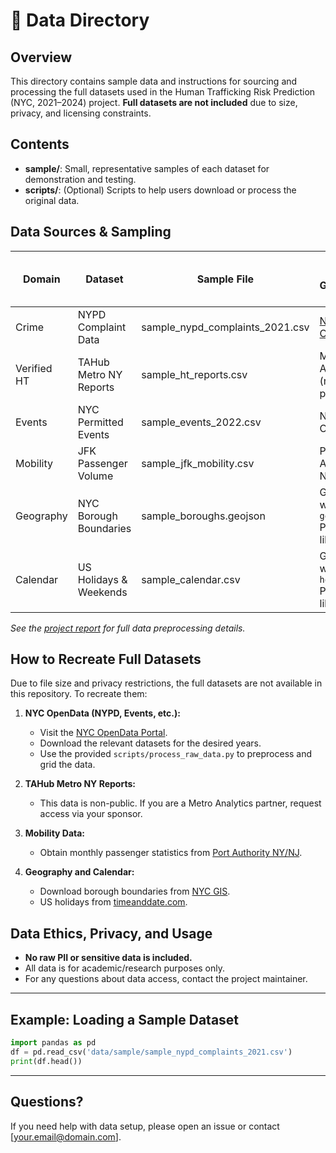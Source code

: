 # 📁 Data Directory

## Overview
This directory contains sample data and instructions for sourcing and processing the full datasets used in the Human Trafficking Risk Prediction (NYC, 2021–2024) project. **Full datasets are not included** due to size, privacy, and licensing constraints.

## Contents

- **sample/**: Small, representative samples of each dataset for demonstration and testing.
- **scripts/**: (Optional) Scripts to help users download or process the original data.

## Data Sources & Sampling

| Domain      | Dataset                | Sample File                   | Original Source / Generation Method                   | Notes                       |
|-------------|------------------------|-------------------------------|------------------------------------------------------|-----------------------------|
| Crime       | NYPD Complaint Data    | sample_nypd_complaints_2021.csv | [NYC OpenData](https://opendata.cityofnewyork.us)    | Sampled 1000 rows from 2021 |
| Verified HT | TAHub Metro NY Reports | sample_ht_reports.csv         | Metro Analytics (non-public)                         | Synthetic/anonymized        |
| Events      | NYC Permitted Events   | sample_events_2022.csv        | NYC OpenData                                         | Sampled 500 events          |
| Mobility    | JFK Passenger Volume   | sample_jfk_mobility.csv       | Port Authority NY/NJ                                 | Monthly, 2021-2022          |
| Geography   | NYC Borough Boundaries | sample_boroughs.geojson       | Generated with `geopandas` Python library            | See `src/create_geo.py`     |
| Calendar    | US Holidays & Weekends | sample_calendar.csv           | Generated with `holidays` Python library             | See `src/create_calendar.py`|

*See the [project report](../reports/Project%20Final%20Report_Advanced%20Analytics%20Practicum_MetroAnalytics%20Team2.pdf) for full data preprocessing details.*

## How to Recreate Full Datasets

Due to file size and privacy restrictions, the full datasets are not available in this repository. To recreate them:

1. **NYC OpenData (NYPD, Events, etc.):**
   - Visit the [NYC OpenData Portal](https://opendata.cityofnewyork.us).
   - Download the relevant datasets for the desired years.
   - Use the provided `scripts/process_raw_data.py` to preprocess and grid the data.

2. **TAHub Metro NY Reports:**
   - This data is non-public. If you are a Metro Analytics partner, request access via your sponsor.

3. **Mobility Data:**
   - Obtain monthly passenger statistics from [Port Authority NY/NJ](https://www.panynj.gov/).

4. **Geography and Calendar:**
   - Download borough boundaries from [NYC GIS](https://www1.nyc.gov/site/doitt/initiatives/gis-download.page).
   - US holidays from [timeanddate.com](https://www.timeanddate.com/holidays/us/).

## Data Ethics, Privacy, and Usage

- **No raw PII or sensitive data is included.**
- All data is for academic/research purposes only.
- For any questions about data access, contact the project maintainer.

---

## Example: Loading a Sample Dataset

```python
import pandas as pd
df = pd.read_csv('data/sample/sample_nypd_complaints_2021.csv')
print(df.head())
```

---

## Questions?
If you need help with data setup, please open an issue or contact [your.email@domain.com].

